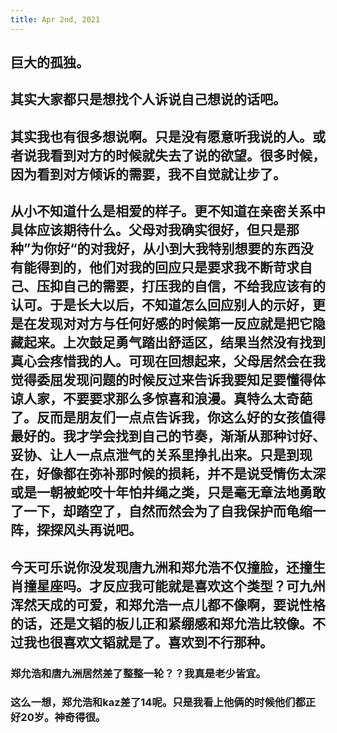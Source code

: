 ```yaml
---
title: Apr 2nd, 2021
---
```


## 巨大的孤独。
## 其实大家都只是想找个人诉说自己想说的话吧。
## 其实我也有很多想说啊。只是没有愿意听我说的人。或者说我看到对方的时候就失去了说的欲望。很多时候，因为看到对方倾诉的需要，我不自觉就让步了。
## 从小不知道什么是相爱的样子。更不知道在亲密关系中具体应该期待什么。父母对我确实很好，但只是那种”为你好“的对我好，从小到大我特别想要的东西没有能得到的，他们对我的回应只是要求我不断苛求自己、压抑自己的需要，打压我的自信，不给我应该有的认可。于是长大以后，不知道怎么回应别人的示好，更是在发现对对方与任何好感的时候第一反应就是把它隐藏起来。上次鼓足勇气踏出舒适区，结果当然没有找到真心会疼惜我的人。可现在回想起来，父母居然会在我觉得委屈发现问题的时候反过来告诉我要知足要懂得体谅人家，不要要求那么多惊喜和浪漫。真特么太奇葩了。反而是朋友们一点点告诉我，你这么好的女孩值得最好的。我才学会找到自己的节奏，渐渐从那种讨好、妥协、让人一点点泄气的关系里挣扎出来。只是到现在，好像都在弥补那时候的损耗，并不是说受情伤太深或是一朝被蛇咬十年怕井绳之类，只是毫无章法地勇敢了一下，却踏空了，自然而然会为了自我保护而龟缩一阵，探探风头再说吧。
## 今天可乐说你没发现唐九洲和郑允浩不仅撞脸，还撞生肖撞星座吗。才反应我可能就是喜欢这个类型？可九州浑然天成的可爱，和郑允浩一点儿都不像啊，要说性格的话，还是文韬的板儿正和紧绷感和郑允浩比较像。不过我也很喜欢文韬就是了。喜欢到不行那种。
### 郑允浩和唐九洲居然差了整整一轮？？我真是老少皆宜。
### 这么一想，郑允浩和kaz差了14呢。只是我看上他俩的时候他们都正好20岁。神奇得很。
